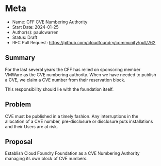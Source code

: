# Meta
[meta]: #meta
- Name: CFF CVE Numbering Authority
- Start Date: 2024-01-25
- Author(s): paulcwarren
- Status: Draft 
- RFC Pull Request: https://github.com/cloudfoundry/community/pull/762


## Summary

For the last several years the CFF has relied on sponsoring member VMWare as the CVE numbering authority.  When we have needed to publish a CVE, we claim a CVE number from their reservation block.  

This responsibility should lie with the foundation itself.

## Problem

CVE must be published in a timely fashion.  Any interruptions in the allocation of a CVE number, pre-disclosure or disclosure puts installations and their Users are at risk.

## Proposal

Establish Cloud Foundry Foundation as a CVE Numbering Authority managing its own block of CVE numbers.